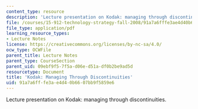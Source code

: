 ```yaml
---
content_type: resource
description: 'Lecture presentation on Kodak: managing through discontinuities.'
file: /courses/15-912-technology-strategy-fall-2008/91a7a6fffe3ae4d40b6607bb9f5859e6_lec_22.pdf
file_type: application/pdf
learning_resource_types:
- Lecture Notes
license: https://creativecommons.org/licenses/by-nc-sa/4.0/
ocw_type: OCWFile
parent_title: Lecture Notes
parent_type: CourseSection
parent_uid: 09ebf9f5-7f5a-d06e-d51a-df0b2be9ad5d
resourcetype: Document
title: 'Kodak: Managing Through Discontinuities'
uid: 91a7a6ff-fe3a-e4d4-0b66-07bb9f5859e6
---
```

Lecture presentation on Kodak: managing through discontinuities.